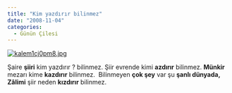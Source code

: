 ```yaml
---
title: "Kim yazdırır bilinmez"
date: "2008-11-04"
categories: 
  - Günün Çilesi
---
```


[![kalem1cj0pm8.jpg](/uploads/2008/11/kalem1cj0pm8.jpg)](/uploads/2008/11/kalem1cj0pm8.jpg "kalem1cj0pm8.jpg")

Şaire **şiiri** kim yazdırır ? bilinmez. Şiir evrende kimi **azdırır** bilinmez. **Münkir** mezarı kime **kazdırır** bilinmez.  Bilinmeyen **çok şey** var şu **şanlı dünyada,** **Zâlimi** şiir neden **kızdırır** bilinmez.
